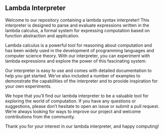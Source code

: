 ## Lambda Interpreter
Welcome to our repository containing a lambda syntax interpreter! This interpreter is designed to parse and evaluate expressions written in the lambda calculus, a formal system for expressing computation based on function abstraction and application.

Lambda calculus is a powerful tool for reasoning about computation and has been widely used in the development of programming languages and computer science theory. With our interpreter, you can experiment with lambda expressions and explore the power of this fascinating system.

Our interpreter is easy to use and comes with detailed documentation to help you get started. We’ve also included a number of examples to demonstrate the capabilities of the interpreter and to provide inspiration for your own experiments.

We hope that you’ll find our lambda interpreter to be a valuable tool for exploring the world of computation. If you have any questions or suggestions, please don’t hesitate to open an issue or submit a pull request. We’re always looking for ways to improve our project and welcome contributions from the community.

Thank you for your interest in our lambda interpreter, and happy computing!
